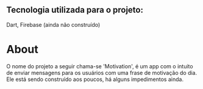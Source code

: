 ## Tecnologia utilizada para o projeto:
Dart, Firebase (ainda não construído)

# About

O nome do projeto a seguir chama-se 'Motivation', é um app com o intuito de enviar mensagens para os usuários com uma frase de motivação do dia. Ele está sendo construído aos poucos, há alguns impedimentos ainda.

